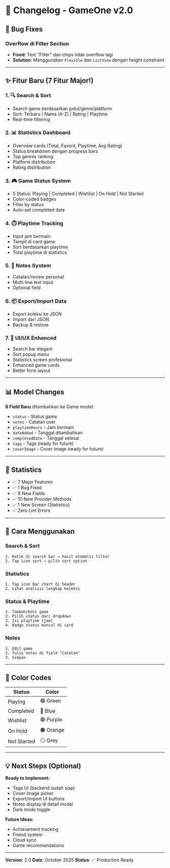 # 📝 Changelog - GameOne v2.0

## 🐛 Bug Fixes

### Overflow di Filter Section
- **Fixed**: Text "Filter" dan chips tidak overflow lagi
- **Solution**: Menggunakan `Flexible` dan `ListView` dengan height constraint

---

## ✨ Fitur Baru (7 Fitur Major!)

### 1. 🔍 **Search & Sort**
- Search game berdasarkan judul/genre/platform
- Sort: Terbaru | Nama (A-Z) | Rating | Playtime
- Real-time filtering

### 2. 📊 **Statistics Dashboard**
- Overview cards (Total, Favorit, Playtime, Avg Rating)
- Status breakdown dengan progress bars
- Top genres ranking
- Platform distribution
- Rating distribution

### 3. 🎮 **Game Status System**
- 5 Status: Playing | Completed | Wishlist | On Hold | Not Started
- Color-coded badges
- Filter by status
- Auto-set completed date

### 4. ⏱️ **Playtime Tracking**
- Input jam bermain
- Tampil di card game
- Sort berdasarkan playtime
- Total playtime di statistics

### 5. 📝 **Notes System**
- Catatan/review personal
- Multi-line text input
- Optional field

### 6. 📦 **Export/Import Data**
- Export koleksi ke JSON
- Import dari JSON
- Backup & restore

### 7. 🎨 **UI/UX Enhanced**
- Search bar elegant
- Sort popup menu
- Statistics screen profesional
- Enhanced game cards
- Better form layout

---

## 📊 Model Changes

**8 Field Baru** ditambahkan ke Game model:
- `status` - Status game
- `notes` - Catatan user
- `playtimeHours` - Jam bermain
- `dateAdded` - Tanggal ditambahkan
- `completedDate` - Tanggal selesai
- `tags` - Tags (ready for future)
- `coverImage` - Cover image (ready for future)

---

## 🎯 Statistics

- ✅ 7 Major Features
- ✅ 1 Bug Fixed
- ✅ 8 New Fields
- ✅ 10 New Provider Methods
- ✅ 1 New Screen (Statistics)
- ✅ Zero Lint Errors

---

## 🚀 Cara Menggunakan

### Search & Sort
```
1. Ketik di search bar → hasil otomatis filter
2. Tap icon sort → pilih sort option
```

### Statistics
```
1. Tap icon bar chart di header
2. Lihat analisis lengkap koleksi
```

### Status & Playtime
```
1. Tambah/Edit game
2. Pilih status dari dropdown
3. Isi playtime (jam)
4. Badge status muncul di card
```

### Notes
```
1. Edit game
2. Tulis notes di field "Catatan"
3. Simpan
```

---

## 🎨 Color Codes

| Status | Color |
|--------|-------|
| Playing | 🟢 Green |
| Completed | 🔵 Blue |
| Wishlist | 🟣 Purple |
| On Hold | 🟠 Orange |
| Not Started | ⚪ Grey |

---

## 💡 Next Steps (Optional)

**Ready to Implement:**
- Tags UI (backend sudah siap)
- Cover Image picker
- Export/Import UI buttons
- Notes display di detail modal
- Dark mode toggle

**Future Ideas:**
- Achievement tracking
- Friend system
- Cloud sync
- Game recommendations

---

**Version**: 2.0
**Date**: October 2025
**Status**: ✅ Production Ready

